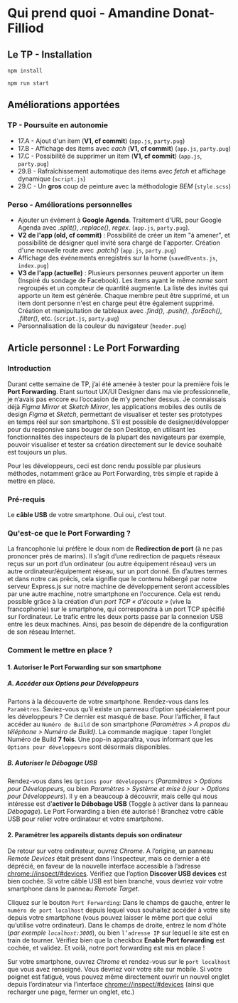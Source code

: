 # Qui prend quoi - Amandine Donat-Filliod

## Le TP - Installation

`npm install`

`npm run start`



## Améliorations apportées

### TP - Poursuite en autonomie

- 17.A - Ajout d'un item (**V1, cf commit**) (`app.js`, `party.pug`)
- 17.B - Affichage des items avec _each_ (**V1, cf commit**) (`app.js`, `party.pug`)
- 17.C - Possibilité de supprimer un item (**V1, cf commit**) (`app.js`, `party.pug`)
- 29.B - Rafraîchissement automatique des items avec _fetch_ et affichage dynamique (`script.js`)
- 29.C - Un **gros** coup de peinture avec la méthodologie _BEM_ (`style.scss`)

### Perso - Améliorations personnelles

- Ajouter un évément à **Google Agenda**. Traitement d'URL pour Google Agenda avec _.split()_, _.replace()_, _regex_. (`app.js`, `party.pug`).
- **V2 de l'app (old, cf commit)** : Possibilité de créer un item "à amener", et possibilité de désigner quel invité sera chargé de l'apporter. Création d'une nouvelle route avec _.patch()_ (`app.js`, `party.pug`)
- Affichage des événements enregistrés sur la home (`savedEvents.js`, `index.pug`)
- **V3 de l'app (actuelle)** : Plusieurs personnes peuvent apporter un item (Inspiré du sondage de Facebook). Les items ayant le même _name_ sont regroupés et un compteur de quantité augmente. La liste des invités qui apporte un item est générée. Chaque membre peut être supprimé, et un item dont personne n'est en charge peut être également supprimé. Création et manipultation de tableaux avec _.find()_, _.push()_, _.forEach()_, _.filter()_, etc. (`script.js`, `party.pug`)
- Personnalisation de la couleur du navigateur (`header.pug`)



## Article personnel : Le Port Forwarding

### Introduction

Durant cette semaine de TP, j’ai été amenée à tester pour la première fois le **Port Forwarding**. Etant surtout UX/UI Designer dans ma vie professionnelle, je n’avais pas encore eu l’occasion de m’y pencher dessus. Je connaissais déjà *Figma Mirror* et *Sketch Mirror*, les applications mobiles des outils de design *Figma* et *Sketch*, permettant de visualiser et tester ses prototypes en temps réel sur son smartphone. S’il est possible de designer/développer pour du responsive sans bouger de son Desktop, en utilisant les fonctionnalités des inspecteurs de la plupart des navigateurs par exemple, pouvoir visualiser et tester sa création directement sur le device souhaité est toujours un plus.

Pour les développeurs, ceci est donc rendu possible par plusieurs méthodes, notamment grâce au Port Forwarding, très simple et rapide à mettre en place.

### Pré-requis

Le **câble USB** de votre smartphone. Oui oui, c’est tout.

### Qu'est-ce que le Port Forwarding ?

La francophonie lui préfère le doux nom de **Redirection de port** (à ne pas prononcer près de marins). Il s’agit d’une redirection de paquets réseaux reçus sur un port d’un ordinateur (ou autre équipement réseau) vers un autre ordinateur/équipement réseau, sur un port donné. En d’autres termes et dans notre cas précis, cela signifie que le contenu hébergé par notre serveur Express.js sur notre machine de développement seront accessibles par une autre machine, notre smartphone en l'occurence. Cela est rendu possible grâce à la création d’un *port TCP « d’écoute »* (vive la francophonie) sur le smartphone, qui correspondra à un port TCP spécifié sur l’ordinateur. Le trafic entre les deux ports passe par la connexion USB entre les deux machines. Ainsi, pas besoin de dépendre de la configuration de son réseau Internet.

### Comment le mettre en place ?

#### 1.	Autoriser le Port Forwarding sur son smartphone

##### A.	Accéder aux Options pour Développeurs

Partons à la découverte de votre smartphone. Rendez-vous dans les `Paramètres`. Saviez-vous qu’il existe un panneau d’option spécialement pour les développeurs ? Ce dernier est masqué de base. Pour l’afficher, il faut accéder au `Numéro de Build` de son smartphone *(Paramètres > A propos du téléphone > Numéro de Build)*. La commande magique : taper l’onglet Numéro de Build **7 fois**. Une pop-in apparaîtra, vous informant que les `Options pour développeurs` sont désormais disponibles.

##### B.	Autoriser le Débogage USB

Rendez-vous dans les `Options pour développeurs` (*Paramètres > Options pour Développeurs,* ou bien *Paramètres > Système et mise à jour > Options pour Développeurs*). Il y en a beaucoup à découvrir, mais celle qui nous intéresse est d’**activer le Débobage USB** (Toggle à activer dans la panneau *Débogage*). Le Port Forwarding a bien été autorisé ! Branchez votre câble USB pour relier votre ordinateur et votre smartphone.

#### 2.	Paramétrer les appareils distants depuis son ordinateur

De retour sur votre ordinateur, ouvrez *Chrome*. A l’origine, un panneau *Remote Devices* était présent dans l’inspecteur, mais ce dernier a été déprécié, en faveur de la nouvelle interface accessible à l’adresse [chrome://inspect/#devices](chrome://inspect/#devices). Vérifiez que l’option **Discover USB devices** est bien cochée. Si votre câble USB est bien branché, vous devriez voir votre smartphone dans le panneau *Remote Target*.

Cliquez sur le bouton `Port Forwarding`: Dans le champs de gauche, entrer le `numéro de port localhost` depuis lequel vous souhaitez accéder à votre site depuis votre smartphone (vous pouvez laisser le même port que celui qu’utilise votre ordinateur). Dans le champs de droite, entrez le nom d’hôte (*par exemple `localhost:3000`*), ou bien `l’adresse IP` sur lequel le site est en train de tourner.
Vérifiez bien que la checkbox **Enable Port forwarding** est cochée, et validez. Et voilà, notre port forwarding est mis en place !

Sur votre smartphone, ouvrez *Chrome* et rendez-vous sur le `port localhost` que vous avez renseigné. Vous devriez voir votre site sur mobile. Si votre poignet est fatigué, vous pouvez même directement ouvrir un nouvel onglet depuis l’ordinateur via l’interface [chrome://inspect/#devices](chrome://inspect/#devices) (ainsi que recharger une page, fermer un onglet, etc.)

